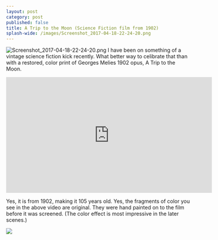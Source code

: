 ```yaml
---
layout: post
category: post
published: false
title: A Trip to the Moon (Science Fiction film from 1902)
splash-wide: /images/Screenshot_2017-04-18-22-24-20.png
---
```

![Screenshot_2017-04-18-22-24-20.png]({{site.baseurl}}/images/Screenshot_2017-04-18-22-24-20.png)
I have been on something of a vintage science fiction kick recently. What better way to celibrate that than with a restored, color print of Georges Melies 1902 opus, A Trip to the Moon. 

<iframe width="560" height="315" src="https://www.youtube.com/embed/zmDhyaKNF-s" frameborder="0" allowfullscreen></iframe>

Yes, it is from 1902, making it 105 years old. Yes, the fragments of color you see in the above video are original. They were hand painted on to the film before it was screened. (The color effect is most impressive in the later scenes.)

![]({{site.baseurl}}/images/Screenshot_2017-04-18-22-24-20.png)